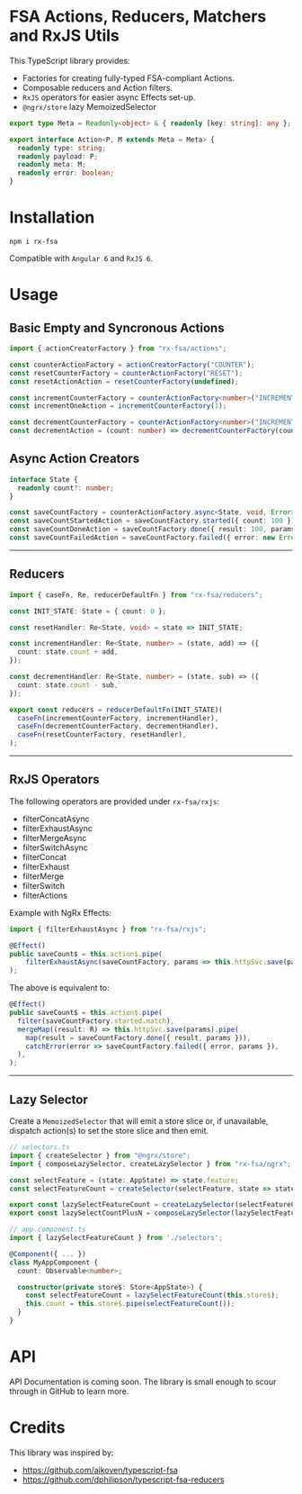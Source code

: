 # FSA Actions, Reducers, Matchers and RxJS Utils

This TypeScript library provides:

- Factories for creating fully-typed FSA-compliant Actions.
- Composable reducers and Action filters.
- `RxJS` operators for easier async Effects set-up.
- `@ngrx/store` lazy MemoizedSelector

```ts
export type Meta = Readonly<object> & { readonly [key: string]: any };

export interface Action<P, M extends Meta = Meta> {
  readonly type: string;
  readonly payload: P;
  readonly meta: M;
  readonly error: boolean;
}
```

# Installation

```
npm i rx-fsa
```

Compatible with `Angular 6` and `RxJS 6`.

# Usage

## Basic Empty and Syncronous Actions

```ts
import { actionCreatorFactory } from "rx-fsa/actions";

const counterActionFactory = actionCreatorFactory("COUNTER");
const resetCounterFactory = counterActionFactory("RESET");
const resetActionAction = resetCounterFactory(undefined);

const incrementCounterFactory = counterActionFactory<number>("INCREMENT");
const incrementOneAction = incrementCounterFactory(1);

const decrementCounterFactory = counterActionFactory<number>("INCREMENT");
const decrementAction = (count: number) => decrementCounterFactory(count);
```

## Async Action Creators

```ts
interface State {
  readonly count?: number;
}

const saveCountFactory = counterActionFactory.async<State, void, Error>("SAVE");
const saveCountStartedAction = saveCountFactory.started({ count: 100 });
const saveCountDoneAction = saveCountFactory.done({ result: 100, params: { count: 100 } });
const saveCountFailedAction = saveCountFactory.failed({ error: new Error("File not saved."), params: { count: 100 } });
```

---

## Reducers

```ts
import { caseFn, Re, reducerDefaultFn } from "rx-fsa/reducers";

const INIT_STATE: State = { count: 0 };

const resetHandler: Re<State, void> = state => INIT_STATE;

const incrementHandler: Re<State, number> = (state, add) => ({
  count: state.count + add,
});

const decrementHandler: Re<State, number> = (state, sub) => ({
  count: state.count - sub,
});

export const reducers = reducerDefaultFn(INIT_STATE)(
  caseFn(incrementCounterFactory, incrementHandler),
  caseFn(decrementCounterFactory, decrementHandler),
  caseFn(resetCounterFactory, resetHandler),
);
```

---

## RxJS Operators

The following operators are provided under `rx-fsa/rxjs`:
- filterConcatAsync
- filterExhaustAsync
- filterMergeAsync
- filterSwitchAsync
- filterConcat
- filterExhaust
- filterMerge
- filterSwitch
- filterActions

Example with NgRx Effects:
```ts
import { filterExhaustAsync } from "rx-fsa/rxjs";

@Effect()
public saveCount$ = this.action$.pipe(
    filterExhaustAsync(saveCountFactory, params => this.httpSvc.save(params)),
);
```
The above is equivalent to:
```ts
@Effect()
public saveCount$ = this.action$.pipe(
  filter(saveCountFactory.started.match),
  mergeMap((result: R) => this.httpSvc.save(params).pipe(
    map(result = saveCountFactory.done({ result, params })),
    catchError(error => saveCountFactory.failed({ error, params }),
  ),
);
```

---

## Lazy Selector

Create a `MemoizedSelector` that will emit a store slice or, if unavailable, dispatch action(s) to set the store slice and then emit.

```ts
// selectors.ts
import { createSelector } from "@ngrx/store";
import { composeLazySelector, createLazySelector } from "rx-fsa/ngrx";

const selectFeature = (state: AppState) => state.feature;
const selectFeatureCount = createSelector(selectFeature, state => state.counter);

export const lazySelectFeatureCount = createLazySelector(selectFeatureCount, loadFeatureAction.started(undefined));
export const lazySelectCountPlusN = composeLazySelector(lazySelectFeatureCount, lazySelectN)((count, n) => count + n);
```

```ts
// app.component.ts
import { lazySelectFeatureCount } from './selectors';

@Component({ ... })
class MyAppComponent {
  count: Observable<number>;

  constructor(private store$: Store<AppState>) {
    const selectFeatureCount = lazySelectFeatureCount(this.store$);
    this.count = this.store$.pipe(selectFeatureCount());
  }
}
```

# API

API Documentation is coming soon. The library is small enough to scour through in GitHub to learn more.

# Credits

This library was inspired by:
- https://github.com/aikoven/typescript-fsa
- https://github.com/dphilipson/typescript-fsa-reducers
